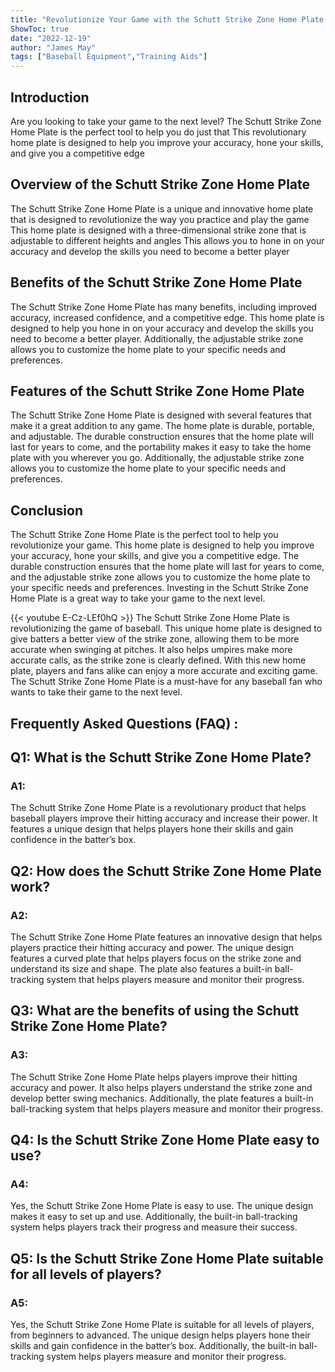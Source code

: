 ```yaml
---
title: "Revolutionize Your Game with the Schutt Strike Zone Home Plate!"
ShowToc: true 
date: "2022-12-19"
author: "James May" 
tags: ["Baseball Equipment","Training Aids"]
---
```

## Introduction
Are you looking to take your game to the next level? The Schutt Strike Zone Home Plate is the perfect tool to help you do just that This revolutionary home plate is designed to help you improve your accuracy, hone your skills, and give you a competitive edge 

## Overview of the Schutt Strike Zone Home Plate
The Schutt Strike Zone Home Plate is a unique and innovative home plate that is designed to revolutionize the way you practice and play the game This home plate is designed with a three-dimensional strike zone that is adjustable to different heights and angles This allows you to hone in on your accuracy and develop the skills you need to become a better player 

## Benefits of the Schutt Strike Zone Home Plate
The Schutt Strike Zone Home Plate has many benefits, including improved accuracy, increased confidence, and a competitive edge. This home plate is designed to help you hone in on your accuracy and develop the skills you need to become a better player. Additionally, the adjustable strike zone allows you to customize the home plate to your specific needs and preferences.

## Features of the Schutt Strike Zone Home Plate
The Schutt Strike Zone Home Plate is designed with several features that make it a great addition to any game. The home plate is durable, portable, and adjustable. The durable construction ensures that the home plate will last for years to come, and the portability makes it easy to take the home plate with you wherever you go. Additionally, the adjustable strike zone allows you to customize the home plate to your specific needs and preferences. 

## Conclusion
The Schutt Strike Zone Home Plate is the perfect tool to help you revolutionize your game. This home plate is designed to help you improve your accuracy, hone your skills, and give you a competitive edge. The durable construction ensures that the home plate will last for years to come, and the adjustable strike zone allows you to customize the home plate to your specific needs and preferences. Investing in the Schutt Strike Zone Home Plate is a great way to take your game to the next level.

{{< youtube E-Cz-LEf0hQ >}} 
The Schutt Strike Zone Home Plate is revolutionizing the game of baseball. This unique home plate is designed to give batters a better view of the strike zone, allowing them to be more accurate when swinging at pitches. It also helps umpires make more accurate calls, as the strike zone is clearly defined. With this new home plate, players and fans alike can enjoy a more accurate and exciting game. The Schutt Strike Zone Home Plate is a must-have for any baseball fan who wants to take their game to the next level.

## Frequently Asked Questions (FAQ) :
<h2>Q1: What is the Schutt Strike Zone Home Plate?</h2>

<h3>A1:</h3> The Schutt Strike Zone Home Plate is a revolutionary product that helps baseball players improve their hitting accuracy and increase their power. It features a unique design that helps players hone their skills and gain confidence in the batter’s box. 

<h2>Q2: How does the Schutt Strike Zone Home Plate work?</h2>

<h3>A2:</h3> The Schutt Strike Zone Home Plate features an innovative design that helps players practice their hitting accuracy and power. The unique design features a curved plate that helps players focus on the strike zone and understand its size and shape. The plate also features a built-in ball-tracking system that helps players measure and monitor their progress. 

<h2>Q3: What are the benefits of using the Schutt Strike Zone Home Plate?</h2>

<h3>A3:</h3> The Schutt Strike Zone Home Plate helps players improve their hitting accuracy and power. It also helps players understand the strike zone and develop better swing mechanics. Additionally, the plate features a built-in ball-tracking system that helps players measure and monitor their progress. 

<h2>Q4: Is the Schutt Strike Zone Home Plate easy to use?</h2>

<h3>A4:</h3> Yes, the Schutt Strike Zone Home Plate is easy to use. The unique design makes it easy to set up and use. Additionally, the built-in ball-tracking system helps players track their progress and measure their success. 

<h2>Q5: Is the Schutt Strike Zone Home Plate suitable for all levels of players?</h2>

<h3>A5:</h3> Yes, the Schutt Strike Zone Home Plate is suitable for all levels of players, from beginners to advanced. The unique design helps players hone their skills and gain confidence in the batter’s box. Additionally, the built-in ball-tracking system helps players measure and monitor their progress.



